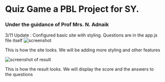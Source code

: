# Quiz Game a PBL Project for SY. 
### Under the guidance of Prof Mrs. N. Adnaik

3/11 Update : Configured basic site with styling. Questions are in the app.js file itself
![screenshot](https://github.com/k3d4r2/PBL/blob/main/readme-assets/screenshot.png)

This is how the site looks. We will be adding more styling and other features

![screenshot of result](https://github.com/k3d4r2/PBL/blob/main/readme-assets/Screenshot_20221103_182418.png)

This is how the result looks. We will display the score and the answers to the questions
